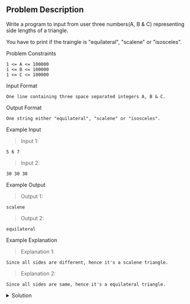 ## Problem Description

Write a program to input from user three numbers(A, B & C) representing side lengths of a triangle.

You have to print if the traingle is "equilateral", "scalene" or "isosceles".



Problem Constraints
```
1 <= A <= 100000
1 <= B <= 100000
1 <= C <= 100000
```


Input Format
```
One line containing three space separated integers A, B & C.
```


Output Format
```
One string either "equilateral", "scalene" or "isosceles".
```


Example Input

>Input 1:
```
5 6 7
```

>Input 2:
```
30 30 30
```

Example Output

>Output 1:
```
scalene
```

>Output 2:
```
equilateral
```

Example Explanation

>Explanation 1:
```
Since all sides are different, hence it's a scalene triangle.
```

>Explanation 2:
```
Since all sides are same, hence it's a equilateral triangle.
```

<details>
  <summary>Solution</summary>
    Solution is not yet added!
